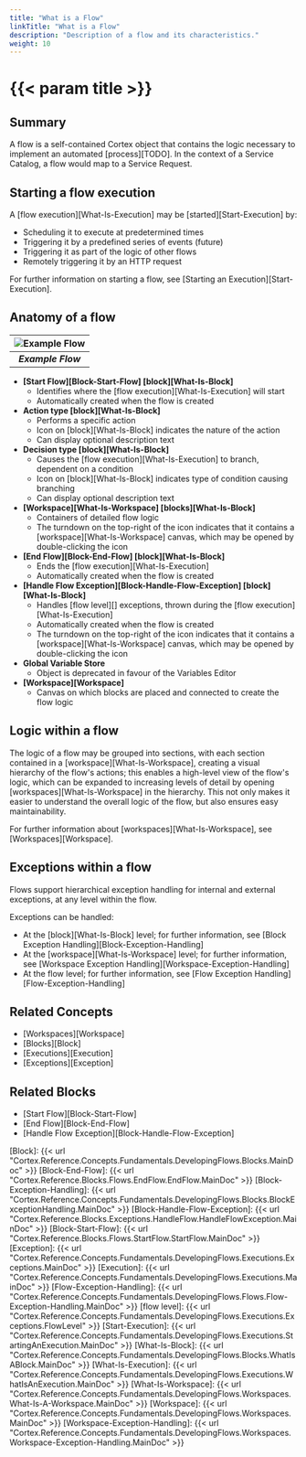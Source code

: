 ```yaml
---
title: "What is a Flow"
linkTitle: "What is a Flow"
description: "Description of a flow and its characteristics."
weight: 10
---
```


# {{< param title >}}

## Summary

A flow is a self-contained Cortex object that contains the logic necessary to implement an automated [process][TODO]. In the context of a Service Catalog, a flow would map to a Service Request.

## Starting a flow execution

A [flow execution][What-Is-Execution] may be [started][Start-Execution] by:

* Scheduling it to execute at predetermined times
* Triggering it by a predefined series of events (future)
* Triggering it as part of the logic of other flows
* Remotely triggering it by an HTTP request

For further information on starting a flow, see [Starting an Execution][Start-Execution].

## Anatomy of a flow

| ![Example Flow](/images/Flow.png) |
|:--:|
| ***Example Flow*** |

* **[Start Flow][Block-Start-Flow] [block][What-Is-Block]**
  * Identifies where the [flow execution][What-Is-Execution] will start
  * Automatically created when the flow is created
* **Action type [block][What-Is-Block]**
  * Performs a specific action
  * Icon on [block][What-Is-Block] indicates the nature of the action
  * Can display optional description text
* **Decision type [block][What-Is-Block]**
  * Causes the [flow execution][What-Is-Execution] to branch, dependent on a condition
  * Icon on [block][What-Is-Block] indicates type of condition causing branching
  * Can display optional description text
* **[Workspace][What-Is-Workspace] [blocks][What-Is-Block]**
  * Containers of detailed flow logic
  * The turndown on the top-right of the icon indicates that it contains a [workspace][What-Is-Workspace] canvas, which may be opened by double-clicking the icon
* **[End Flow][Block-End-Flow] [block][What-Is-Block]**
  * Ends the [flow execution][What-Is-Execution]
  * Automatically created when the flow is created
* **[Handle Flow Exception][Block-Handle-Flow-Exception] [block][What-Is-Block]**
  * Handles [flow level][] exceptions, thrown during the [flow execution][What-Is-Execution]
  * Automatically created when the flow is created
  * The turndown on the top-right of the icon indicates that it contains a [workspace][What-Is-Workspace] canvas, which may be opened by double-clicking the icon
* **Global Variable Store**
  * Object is deprecated in favour of the Variables Editor
* **[Workspace][Workspace]**
  * Canvas on which blocks are placed and connected to create the flow logic

## Logic within a flow

The logic of a flow may be grouped into sections, with each section contained in a [workspace][What-Is-Workspace], creating a visual hierarchy of the flow's actions; this enables a high-level view of the flow's logic, which can be expanded to increasing levels of detail by opening [workspaces][What-Is-Workspace] in the hierarchy. This not only makes it easier to understand the overall logic of the flow, but also ensures easy maintainability.

For further information about [workspaces][What-Is-Workspace], see [Workspaces][Workspace].

## Exceptions within a flow

Flows support hierarchical exception handling for internal and external exceptions, at any level within the flow.

Exceptions can be handled:

* At the [block][What-Is-Block] level; for further information, see [Block Exception Handling][Block-Exception-Handling]
* At the [workspace][What-Is-Workspace] level; for further information, see [Workspace Exception Handling][Workspace-Exception-Handling]
* At the flow level; for further information, see [Flow Exception Handling][Flow-Exception-Handling]

## Related Concepts

* [Workspaces][Workspace]
* [Blocks][Block]
* [Executions][Execution]
* [Exceptions][Exception]

## Related Blocks

* [Start Flow][Block-Start-Flow]
* [End Flow][Block-End-Flow]
* [Handle Flow Exception][Block-Handle-Flow-Exception]

[Block]: {{< url "Cortex.Reference.Concepts.Fundamentals.DevelopingFlows.Blocks.MainDoc" >}}
[Block-End-Flow]: {{< url "Cortex.Reference.Blocks.Flows.EndFlow.EndFlow.MainDoc" >}}
[Block-Exception-Handling]: {{< url "Cortex.Reference.Concepts.Fundamentals.DevelopingFlows.Blocks.BlockExceptionHandling.MainDoc" >}}
[Block-Handle-Flow-Exception]: {{< url "Cortex.Reference.Blocks.Exceptions.HandleFlow.HandleFlowException.MainDoc" >}}
[Block-Start-Flow]: {{< url "Cortex.Reference.Blocks.Flows.StartFlow.StartFlow.MainDoc" >}}
[Exception]: {{< url "Cortex.Reference.Concepts.Fundamentals.DevelopingFlows.Executions.Exceptions.MainDoc" >}}
[Execution]: {{< url "Cortex.Reference.Concepts.Fundamentals.DevelopingFlows.Executions.MainDoc" >}}
[Flow-Exception-Handling]: {{< url "Cortex.Reference.Concepts.Fundamentals.DevelopingFlows.Flows.Flow-Exception-Handling.MainDoc" >}}
[flow level]: {{< url "Cortex.Reference.Concepts.Fundamentals.DevelopingFlows.Executions.Exceptions.FlowLevel" >}}
[Start-Execution]: {{< url "Cortex.Reference.Concepts.Fundamentals.DevelopingFlows.Executions.StartingAnExecution.MainDoc" >}}
[What-Is-Block]: {{< url "Cortex.Reference.Concepts.Fundamentals.DevelopingFlows.Blocks.WhatIsABlock.MainDoc" >}}
[What-Is-Execution]: {{< url "Cortex.Reference.Concepts.Fundamentals.DevelopingFlows.Executions.WhatIsAnExecution.MainDoc" >}}
[What-Is-Workspace]: {{< url "Cortex.Reference.Concepts.Fundamentals.DevelopingFlows.Workspaces.What-Is-A-Workspace.MainDoc" >}}
[Workspace]: {{< url "Cortex.Reference.Concepts.Fundamentals.DevelopingFlows.Workspaces.MainDoc" >}}
[Workspace-Exception-Handling]: {{< url "Cortex.Reference.Concepts.Fundamentals.DevelopingFlows.Workspaces.Workspace-Exception-Handling.MainDoc" >}}
